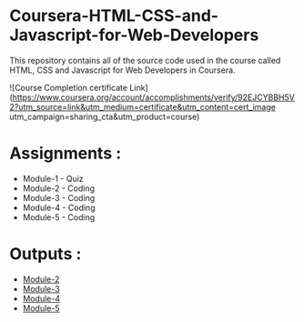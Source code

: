 # Coursera-HTML-CSS-and-Javascript-for-Web-Developers

This repository contains all of the source code used in the course called HTML, CSS and Javascript for Web Developers in Coursera.

![Course Completion certificate Link](https://www.coursera.org/account/accomplishments/verify/92EJCYBBH5V2?utm_source=link&utm_medium=certificate&utm_content=cert_image utm_campaign=sharing_cta&utm_product=course)


# Assignments :

* Module-1 - Quiz 
* Module-2 - Coding
* Module-3 - Coding
* Module-4 - Coding
* Module-5 - Coding


# Outputs :

* [Module-2](https://s-naveenkumar-001.github.io/Coursera-HTML-CSS-and-JavaScript-for-Web-Developers/Assignments/module-2/index.html)
* [Module-3](https://s-naveenkumar-001.github.io/Coursera-HTML-CSS-and-JavaScript-for-Web-Developers/Assignments/module-3/index.html)
* [Module-4](https://s-naveenkumar-001.github.io/Coursera-HTML-CSS-and-JavaScript-for-Web-Developers/Assignments/module-4/index.html)
* [Module-5](https://s-naveenkumar-001.github.io/Coursera-HTML-CSS-and-JavaScript-for-Web-Developers/Assignments/module-5/index.html)
